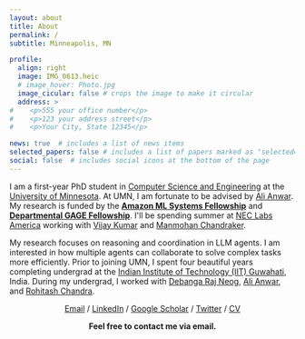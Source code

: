 ```yaml
---
layout: about
title: About
permalink: /
subtitle: Minneapolis, MN

profile:
  align: right
  image: IMG_0613.heic
  # image_hover: Photo.jpg
  image_cicular: false # crops the image to make it circular
  address: >
#    <p>555 your office number</p>
#    <p>123 your address street</p>
#    <p>Your City, State 12345</p>

news: true  # includes a list of news items
selected_papers: false # includes a list of papers marked as "selected={true}"
social: false  # includes social icons at the bottom of the page
---
```

I am a first-year PhD student in [Computer Science and Engineering](https://cse.umn.edu/) at the [University of Minnesota](https://twin-cities.umn.edu/). At UMN, I am fortunate to be advised by [Ali Anwar](https://chalianwar.github.io/). My research is funded by the [**Amazon ML Systems Fellowship**](https://azalahmadkhan.github.io) and [**Departmental GAGE Fellowship**](https://azalahmadkhan.github.io). I'll be spending summer at [NEC Labs America](https://www.nec-labs.com/) working with [Vijay Kumar](https://vijaykbg.github.io/) and [Manmohan Chandraker](https://www.nec-labs.com/research/media-analytics/people/manmohan-chandraker/).

My research focuses on reasoning and coordination in LLM agents. I am interested in how multiple agents can collaborate to solve complex tasks more efficiently. Prior to joining UMN, I spent four beautiful years completing undergrad at the [Indian Institute of Technology (IIT) Guwahati](https://www.iitg.ac.in/), India. During my undergrad, I worked with [Debanga Raj Neog](https://debanga.github.io/), [Ali Anwar](https://chalianwar.github.io/), and [Rohitash Chandra](https://research.unsw.edu.au/people/dr-rohitash-chandra).

<p style="text-align: center;">
<a href="mailto:khan1069@umn.edu">Email</a> / <a href="https://www.linkedin.com/in/azal/">LinkedIn</a> / <a href="https://scholar.google.com/citations?hl=en&user=ih-DIDcAAAAJ">Google Scholar</a> / <a href="https://twitter.com/azalakhan">Twitter</a> / <a href="https://azalahmadkhan.github.io/assets/pdf/Azal_Resume.pdf">CV</a>  </p>
<p style="text-align: center;">
<strong>Feel free to contact me via email.</strong>
</p>